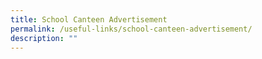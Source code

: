 ```yaml
---
title: School Canteen Advertisement
permalink: /useful-links/school-canteen-advertisement/
description: ""
---
```

